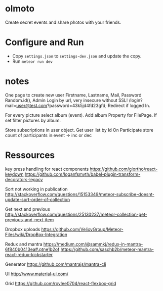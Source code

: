 # olmoto

Create secret events and share photos with your friends.

# Configure and Run

* Copy `settings.json` to `settings-dev.json` and update the copy.
* Run `meteor run dev`

# notes

One page to create new user
Firstname, Lastname, Mail, Password Random.id(), Admin
Login by url, very insecure without SSL!
/login?mail=user@test.com?password=43k5jd4fd23gfd;
Redirect if logged In.

For every picture select album (event).
Add album Property for FilePage. If set filter pictures by album.

Store subscriptions in user object.
Get user list by Id
On Participate store count of participants in event -> inc or dec

# Ressources

key press handling for react components
https://github.com/glortho/react-keydown
https://github.com/loganfsmyth/babel-plugin-transform-decorators-legacy

Sort not working in publication
http://stackoverflow.com/questions/15153349/meteor-subscribe-doesnt-update-sort-order-of-collection

Get next and previous
http://stackoverflow.com/questions/25130237/meteor-collection-get-previous-and-next-item

Dropbox uploads
https://github.com/VeliovGroup/Meteor-Files/wiki/DropBox-Integration

Redux and mantra
https://medium.com/@sammkj/redux-in-mantra-6f840b0413ea#.ptne1b2of
https://github.com/saschb2b/meteor-mantra-react-redux-kickstarter

Generator
https://github.com/mantrajs/mantra-cli

UI
http://www.material-ui.com/

Grid
https://github.com/roylee0704/react-flexbox-grid
